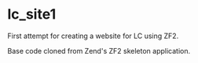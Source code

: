 lc_site1
========


First attempt for creating a website for LC using ZF2.

Base code cloned from Zend's ZF2 skeleton application.

